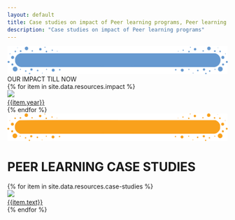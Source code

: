 ```yaml
---
layout: default
title: Case studies on impact of Peer learning programs, Peer learning Case Studies and impact report of involve's peer learning and teaching program in India.
description: "Case studies on impact of Peer learning programs"
---
```


<div class="container-fluid pb-4 stats">
    <div class="container">
        <div class="section-title">
            <img class="img-fluid" src='assets/img/Title-BG3.png' />
            <div class="section-title-text">OUR IMPACT TILL NOW</div>
        </div>
        <div class="row">
            {% for item in site.data.resources.impact %}
            <div class="col-lg-4 col-md-6 impact-section text-center">
                <img class="img-fluid" src="{{item.img}}">
                <div class='skill-section-title'>
                    <a href="{{item.link}}" target="_blank">{{item.year}}</a>
                </div>
            </div>
            {% endfor %}
        </div>
    </div>
</div>

<div class="container-fluid pb-4 statsOne">
    <div class="container">
        <div class="section-title">
            <img class="img-fluid" src='assets/img/Title-BG.png'/>
            <H1 class="section-title-text">PEER LEARNING CASE STUDIES</H1>
        </div>
        <div class="row">
            {% for item in site.data.resources.case-studies %}
            <div class="col-lg-4 col-md-6 case-studies text-center">
                <img class="img-fluid" src="{{item.img}}">
                <div class='skill-section-title'>
                    <a href="{{item.link}}" target="blank">{{item.text}}</a>
                </div>
            </div>
            {% endfor %}
        </div>
    </div>
</div>